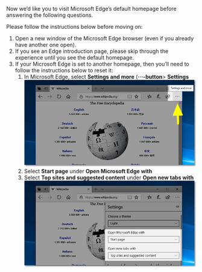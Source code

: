 Now we’d like you to visit Microsoft Edge’s default homepage before answering the following questions. 

Please follow the instructions below before moving on: 
1. Open a new window of the Microsoft Edge browser (even if you already have another one open). 
2. If you see an Edge introduction page, please skip through the experience until you see the default homepage. 
3. If your Microsoft Edge is set to another homepage, then you’ll need to follow the instructions below to reset it: 
   1. In Microsoft Edge, select **Settings and more** (**···-button**> **Settings** ![MS Edge Settings Highlight](/images/instructions-settings_highlight.png)
   2. Select **Start page** under **Open Microsoft Edge with**
   3. Select **Top sites and suggested content** under **Open new tabs with** ![MS Edge Open Microsoft Edge With Settings Highlight](/images/instructions-open_microsoft%20edge_highlight.png)
  
 

